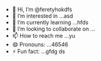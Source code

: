 - 👋 Hi, I’m @feretyhokdfs
- 👀 I’m interested in ...asd
- 🌱 I’m currently learning ...hfds
- 💞️ I’m looking to collaborate on ...
- 📫 How to reach me ...yu
- 😄 Pronouns: ...46546
- ⚡ Fun fact: ...gfdg
ds
<!---
feretyhok/feretyhok is a ✨ special ✨ repositorвіаy because its `README.md` (th65365is file) appearwws on your GitHub profile.
You can click the Preview link to take a look at your changes.sdfsf
--->
